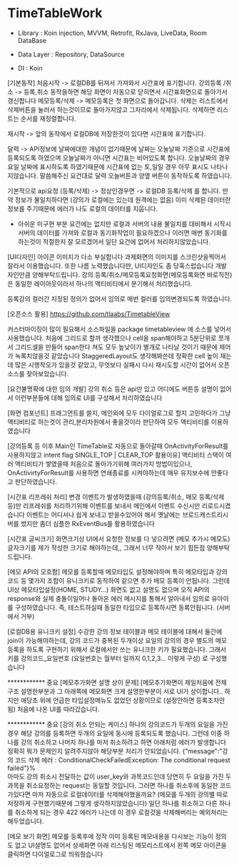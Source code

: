 # TimeTableWork


- Library : 
Koin injection,
MVVM,
Retrofit, RxJava,
LiveData, 
Room DataBase

- Data Layer :
Repository,
DataSource

- DI :
Koin



[기본동작]
처음시작 -> 로컬DB를 뒤져서 가져와서 시간표에 표기합니다.
강의등록 /취소 -> 등록,취소 동작을하면 해당 화면이 자동으로 닫히면서 시간표화면으로 돌아가서 갱신합니다
메모등록/삭제 -> 메모등록은 첫 화면으로 돌아갑니다. 삭제는 리스트에서 삭제버튼을 눌러서 하는것이므로 돌아가지않고 그자리에서 삭제됩니다. 삭제하면 리스트는 순서를 재정렬합니다.

재시작 -> 앞의 동작에서 로컬DB에 저장한것이 있다면 시간표에 표기합니다.

달력 -> API정보에 날짜에대한 개념이 없기때문에 날짜는 오늘날짜 기준으로 시간표에 등록되도록 하였으며 오늘날짜가 아니면 시간표는 비어있도록 합니다. 오늘날짜의 경우 요일 날짜에 표시하도록 하였기때문에 시간표에 없는 토,일일 경우 아무 표시도 나타나지않습니다.
말씀해주신 요건대로 달력 오늘버튼과 양옆 버튼이 동작하도록 하였습니다.

기본적으로 api요청 (등록/삭제) -> 정상인경우면 -> 로컬DB 등록/삭제
를 합니다.
만약 정보가 불일치하다면 (강의가 로컬에는 있는데 원격에는 없음)
이미 삭제된 데이터란 정보를 주기때문에 에러가 나도 로컬의 데이터를 지웁니다.

- 아쉬운 미구현 부분
요건에는 없지만 로컬과 서버의 내용 불일치를 대비해서 시작시 서버의 데이터를 가져와 로컬과 동기화작업이 필요하겠으나
이러면 매번 동기화를 하는것이 적절한지 잘 모르겠어서 일단 요건에 없어서 처리하지않았습니다.



[UI디자인]
아이콘 이미지가 다소 부실합니다
과제화면의 이미지를 스크린샷을찍어서 잘라서 이용했습니다.
또한 나름 노력했습니다만, UI디자인도 좀 당혹스럽습니다
개발자인만큼 양해부탁드립니다.
강의 등록/취소/메모등록요청화면(메모등록화면 바로직전) 은 동일한 레이아웃이라서 하나의 액티비티에서 분기해서 처리했습니다.

등록강의 컬러간 지정된 정의가 없어서 임의로 매번 컬러를 임의변경되도록 하였습니다.


[오픈소스 활용]
https://github.com/tlaabs/TimetableView

커스터마이징이 많이 필요해서 소스파일을 package timetableview 에 소스를 넣어서 사용했습니다.
처음에 그리드로 할까 생각했으나 cell을 span해야하고 5분단위로 쪼개서 그리드셀을 만들어 span한다 쳐도
모두 높낮이가 별개로 나타날 것이기 때문에 제어가 녹록치않을것 같았습니다
StaggeredLayout도 생각해봐쓴데 정확한 cell 높이 재는데 많은 시행착오가 있을것 같았고,
무엇보다 실패시 다시 재시도할 시간이 없어서 오픈소스를 찾아보았습니다.


[요건불명확에 대한 임의 개발]
강의 취소 등은 api만 있고 어디에도 버튼등 설명이 없어서 이런부분들에 대해 임의로 UI를 구성해서 처리하였습니다

[화면 컴포넌트]
프래그먼트를 쓸지, 메인외에 모두 다이얼로그로 할지 고민하다가 그냥 액티비티로 하는것이 관리,분리차원에서 좋을것이라 판단하여 모두 액티비티를 이용하였습니다

[강의등록 등 이후 Main인 TimeTable로 자동으로 돌아갈때 OnActivityForResult를 사용하지않고 intent flag SINGLE_TOP | CLEAR_TOP  활용이유]
액티비티 스택이 여러 액티비티가 쌓였을때 처음으로 돌아가기위해 여러가지 방법이있으나,
OnActivirtyForResult를 사용하면 연쇄종료를 시켜야하는데 매우 유지보수에 안좋다고 판단하였습니다.

[시간표 리프레쉬 처리]
변경 이벤트가 발생하였을때 (강의등록/취소, 매모 등록/삭제 등)만 리프레쉬를 처리하기위해 이벤트를 보내서 메인에서 이벤트 수신시만 리로드시켰습니다
이벤트는 어디서나 쉽게 보내고 받을수있어야 해서 옛날에는 브로드캐스트리시버를 썼지만 좀더 심플한 RxEventBus를 활용하였습니다

[시간표 글씨크기]
화면크기상 UI에서 요청한 정보를 다 넣으려면 (메모 추가시 메모도)  글자크기를 제가 작성한 크기로 해야하는데,, 그래서 너무 작아서 보기 힘든점 양해부탁드립니다.

[메모 API의 모호함]
메모를 등록할때 메모타입도 설정해야하며 특히 메모타입과 강의코드 등 몇가지 조합이 유니크키로 동작하여 같으면 추가 메모 등록이 안됩니다. 그런데 UI상 메모타입설정(HOME, STUDY…) 화면도 없고 설명도 없으며 오직 API의 response와 실제 충돌이일어나 돌아온 에러 메시지를 통해서 알아내서 임의로 유아이를 구성하였습니다.
즉, 테스트하실때 동일한 타입으로 등록하시면 동록안됩니다. (서버에서 거부)

[로컬DB용 유니크키 설정]
수강한 강의 정보 테이블과 메모 테이블에 대해서 둘간에 join이 가능해야하는데, 강의 코드가 중복된 두개이상 요일의 강의의 경우 별도의 메모등록을 하도록 구현하기 위해서
로컬에서만 쓰는 유니크한 키가 필요했습니다. 그래서 키를
강의코드_요일번호 (요일번호는 월부터 일까지 0,1,2,3... 이렇게 구성)
로 구성했습니다

************ 중요 
[메모추가화면 설명 상이 문제]
[메모추가화면이 제일처음에 전체 구조 설명한부분과 그 아래쪽에 메모화면 크게 설명한부분이 서로 UI가 상이합니다.. 하지만 애당초 위에 언급한 타입설정메뉴도 없었던 상황이므로  (설정안하면 등록조차안됨) 처음에 나온 UI를 따라갔습니다.

************ 중요 
[강의 취소 안되는 케이스]
하나의 강의코드가 두개의 요일을 가진경우 해당 강의를 등록하면 두개의 요일에 동시에 등록되도록 했습니다.
그런데 이중 하나를 강의 취소하고 나머지 하나를 마저 취소하려고 하면 아래처럼 에러가 발생합니다
정확히 뭐가 문제인지 알려주지않아 해당부분 처리가 안되었습니다.
{"message":"강의 코드 삭제 에러 : ConditionalCheckFailedException: The conditional request failed"}%    
아마도 강의 취소시 전달하는 값이 user_key와 과목코드인데 당연히 두 요일을 가진 두 과목을 취소요청하는 request는 동일할 것입니다.
그러면 하나를 취소후에 동일한 코드가있다면 마저 자동으로 로컬데이터를 삭제해야했을까요? (메모를 두개의 강의별 따로 저장하게 구현했기때문에 그렇게 생각하지않았습니다)
일단 하나를 취소하고 다른 하나를 취소하게 되는 경우 422 에러가 나는데 이 경우 로컬것을 삭제해버리는 예외처리는 해두었습니다.


[메모 보기 화면]
메모를 등록후에 정작 이미 등록된 메모내용을 다시보는 기능이 정의도 없고 UI설명도 없어서 상세화면 아래 리스팅된 메모리스트에서 왼쪽 메모 아이콘을 클릭하면 다이얼로그로 띄워줬습니다


